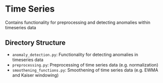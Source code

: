 # Time Series
Contains functionality for preprocessing and detecting anomalies within timeseries data

## Directory Structure
- `anomaly_detection.py`: Functionality for detecting anomalies in timeseries data
- `preprocessing.py`: Preprocessing of time series data (e.g. normalization)
- `smoothening_functions.py`: Smoothening of time series data (e.g. EWMA and Kaiser windowing)
